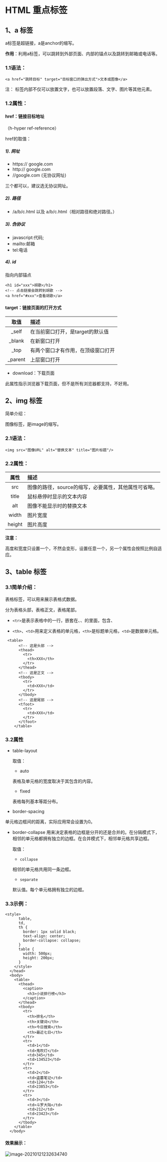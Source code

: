 # HTML 重点标签
## 1、a 标签

a标签是超链接，a是anchor的缩写。

**作用**：利用a标签，可以跳转到外部页面、内部的锚点以及跳转到邮箱或电话等。

### 1.1语法：

```
<a href="跳转目标" target="目标窗口的弹出方式">文本或图像</a>
```

注： <a>标签内部不仅可以放置文字，也可以放置段落、文字、图片等其他元素。

### 1.2属性：

#### href：链接目标地址

（h-hyper ref-reference）

href的取值：

##### 1). 网址

- https:// google.com
- http:// google.com
- //google.com (无协议网址)

三个都可以，建议选无协议网址。

##### 2). 路径

- /a/b/c.html 以及 a/b/c.html（相对路径和绝对路径。）

##### 3). 伪协议

- javascript:代码;
- mailto:邮箱
- tel:电话

##### 4). id

指向内部锚点

```
<h1 id="xxx">胡歌</h1>
<!-- 点击链接会跳转到胡歌 -->
<a href="#xxx">查看胡歌</a>
```



#### target：链接页面的打开方式

|  取值   | 描述                               |
| :-----: | :--------------------------------- |
|  _self  | 在当前窗口打开，是target的默认值   |
| _blank  | 在新窗口打开                       |
|  _top   | 有两个窗口才有作用，在顶级窗口打开 |
| _parent | 上层窗口打开                       |

- download：下载页面

此属性指示浏览器下载页面，但不是所有浏览器都支持，不好用。

## 2、img 标签

简单介绍：

图像标签，是image的缩写。

### 2.1语法：

```
<img src="图像URL" alt="替换文本" title="图片标题"/>
```

### 2.2属性：

|  属性  | 描述                                                 |
| :----: | :--------------------------------------------------- |
|  src   | 图像的路径，source的缩写，必要属性，其他属性可省略。 |
| title  | 鼠标悬停时显示的文本内容                             |
|  alt   | 图像不能显示时的替换文本                             |
| width  | 图片宽度                                             |
| height | 图片高度                                             |

**注意：**

高度和宽度只设置一个，不然会变形，设置任意一个，另一个属性会按照比例自适应。

## 3、table 标签

### 3.1简单介绍：

表格标签，可以用来展示表格式数据。

分为表格头部<thead>，表格正文<tbody>，表格尾部<tfoot>。

- `<tr>`是表示表格中的一行，嵌套在<thead>、<tbody>、<tfoot>的里面，包含<th>、<td>

- `<th>`、`<td>`用来定义表格的单元格，`<th>`是标题单元格，`<td>`是数据单元格。

```
 <table>
      <!-- 这是头部 -->
      <thead>
        <tr>
          <th>XXX</th> 
        </tr>
      </thead>  
      <!-- 这是正文 -->
      <tbody>
        <tr>
          <td>XXX</td>
        </tr>
      </tbody>
      <!-- 这是尾部 -->
      <tfoot>
        <tr>
          <td>XXX</td>
        </tr>
      </tfoot>
    </table>
```

### 3.2属性

- table-layout

  取值：

  - auto

  表格及单元格的宽度取决于其包含的内容。

  - fixed

  表格每列基本等距分布。

- border-spacing

单元格边框间的距离，实际应用常会设置为0。

- border-collapse
  用来决定表格的边框是分开的还是合并的。在分隔模式下，相邻的单元格都拥有独立的边框。在合并模式下，相邻单元格共享边框。 

  取值：

  - `collapse`

  相邻的单元格共用同一条边框。

  - `separate`

  默认值。每个单元格拥有独立的边框。

### 3.3示例：

```
<style>
      table,
      td,
      th {
        border: 1px solid black;
        text-align: center;
        border-collapse: collapse;
      }
      table {
        width: 500px;
        height: 200px;
      }
    </style>
  </head>
  <body>
    <table>
      <thead>
        <caption>
          <h3>小说排行榜</h3>
        </caption>
      </thead>
      <tbody>
        <tr>
          <th>排名</th>
          <th>关键词</th>
          <th>今日搜索</th>
          <th>最近七日</th>
        </tr>
        <tr>
          <td>1</td>
          <td>鬼吹灯</td>
          <td>345</td>
          <td>134523</td>
        </tr>
        <tr>
          <td>2</td>
          <td>盗墓笔记</td>
          <td>124</td>
          <td>23853</td>
        </tr>
        <tr>
          <td>3</td>
          <td>斗罗大陆</td>
          <td>212</td>
          <td>23423</td>
        </tr>
      </tbody>
    </table>
  </body>
```

#### 效果展示：

![image-20210121232634740](../../../AppData/Roaming/Typora/typora-user-images/image-20210121232634740.png)